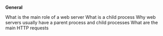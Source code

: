 **General**

What is the main role of a web server
What is a child process
Why web servers usually have a parent process and child processes
What are the main HTTP requests
